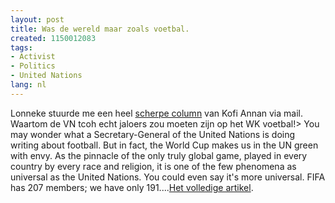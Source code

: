 ```yaml
---
layout: post
title: Was de wereld maar zoals voetbal.
created: 1150012083
tags:
- Activist
- Politics
- United Nations
lang: nl
---
```

Lonneke stuurde me een heel [scherpe column](http://www.un.org/News/ossg/sg/stories/articleFull.asp?TID=55&Type=Article) van Kofi Annan via mail. Waartom de VN tcoh echt jaloers zou moeten zijn op het WK voetbal!> You may wonder what a Secretary-General of the United Nations is doing writing about football. But in fact, the World Cup makes us in the UN green with envy. As the pinnacle of the only truly global game, played in every country by every race and religion, it is one of the few phenomena as universal as the United Nations. You could even say it's more universal. FIFA has 207 members; we have only 191....[Het volledige artikel](http://www.un.org/News/ossg/sg/stories/articleFull.asp?TID=55&Type=Article).
